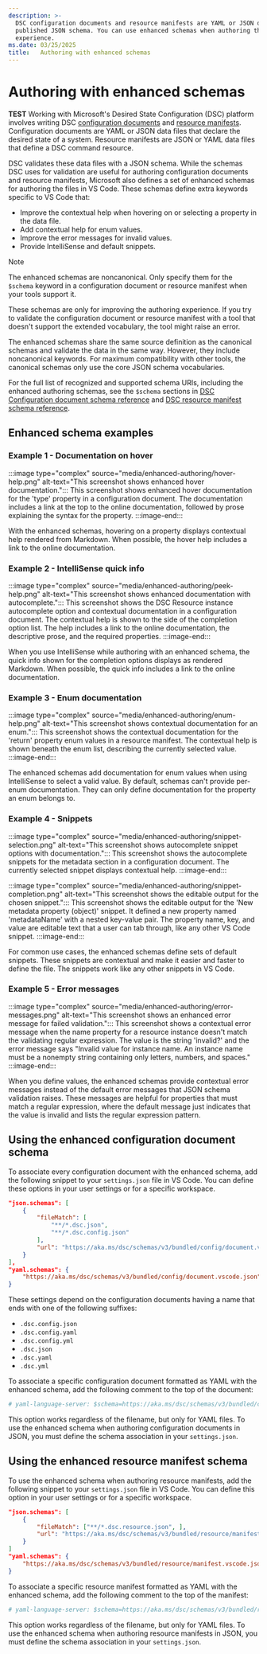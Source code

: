 ```yaml
---
description: >-
  DSC configuration documents and resource manifests are YAML or JSON data files that adhere to a
  published JSON schema. You can use enhanced schemas when authoring these files for an improved
  experience.
ms.date: 03/25/2025
title:   Authoring with enhanced schemas
---
```


# Authoring with enhanced schemas

<!-- markdownlint-capture -->
**TEST**
Working with Microsoft's Desired State Configuration (DSC) platform involves writing DSC
[configuration documents][01] and [resource manifests][02]. Configuration documents are YAML or
JSON data files that declare the desired state of a system. Resource manifests are JSON or YAML
data files that define a DSC command resource.

DSC validates these data files with a JSON schema. While the schemas DSC uses for validation are
useful for authoring configuration documents and resource manifests, Microsoft also defines a set
of enhanced schemas for authoring the files in VS Code. These schemas define extra keywords
specific to VS Code that:

- Improve the contextual help when hovering on or selecting a property in the data file.
- Add contextual help for enum values.
- Improve the error messages for invalid values.
- Provide IntelliSense and default snippets.

> [!NOTE]
> The enhanced schemas are noncanonical. Only specify them for the `$schema` keyword in a
> configuration document or resource manifest when your tools support it.
>
> These schemas are only for improving the authoring experience. If you try to validate the
> configuration document or resource manifest with a tool that doesn't support the extended
> vocabulary, the tool might raise an error.
>
> The enhanced schemas share the same source definition as the canonical schemas and validate the
> data in the same way. However, they include noncanonical keywords. For maximum compatibility
> with other tools, the canonical schemas only use the core JSON schema vocabularies.

For the full list of recognized and supported schema URIs, including the enhanced authoring
schemas, see the `$schema` sections in [DSC Configuration document schema reference][03] and
[DSC resource manifest schema reference][04].

## Enhanced schema examples

### Example 1 - Documentation on hover

<!-- markdownlint-disable MD013 -->
:::image type="complex" source="media/enhanced-authoring/hover-help.png" alt-text="This screenshot shows enhanced hover documentation.":::
   This screenshot shows enhanced hover documentation for the 'type' property in a configuration document. The documentation includes a link at the top to the online documentation, followed by prose explaining the syntax for the property.
:::image-end:::
<!-- markdownlint-restore -->

With the enhanced schemas, hovering on a property displays contextual help rendered from Markdown.
When possible, the hover help includes a link to the online documentation.

### Example 2 - IntelliSense quick info

<!-- markdownlint-disable MD013 -->
:::image type="complex" source="media/enhanced-authoring/peek-help.png" alt-text="This screenshot shows enhanced documentation with autocomplete.":::
   This screenshot shows the DSC Resource instance autocomplete option and contextual documentation in a configuration document. The contextual help is shown to the side of the completion option list. The help includes a link to the online documentation, the descriptive prose, and the required properties.
:::image-end:::
<!-- markdownlint-restore -->

When you use IntelliSense while authoring with an enhanced schema, the quick info shown for the
completion options displays as rendered Markdown. When possible, the quick info includes a link to
the online documentation.

### Example 3 - Enum documentation

<!-- markdownlint-disable MD013 -->
:::image type="complex" source="media/enhanced-authoring/enum-help.png" alt-text="This screenshot shows contextual documentation for an enum.":::
   This screenshot shows the contextual documentation for the 'return' property enum values in a resource manifest. The contextual help is shown beneath the enum list, describing the currently selected value.
:::image-end:::
<!-- markdownlint-restore -->

The enhanced schemas add documentation for enum values when using IntelliSense to select a valid
value. By default, schemas can't provide per-enum documentation. They can only define documentation
for the property an enum belongs to.

### Example 4 - Snippets

<!-- markdownlint-disable MD013 -->
:::image type="complex" source="media/enhanced-authoring/snippet-selection.png" alt-text="This screenshot shows autocomplete snippet options with documentation.":::
   This screenshot shows the autocomplete snippets for the metadata section in a configuration document. The currently selected snippet displays contextual help.
:::image-end:::

:::image type="complex" source="media/enhanced-authoring/snippet-completion.png" alt-text="This screenshot shows the editable output for the chosen snippet.":::
   This screenshot shows the editable output for the 'New metadata property (object)' snippet. It defined a new property named 'metadataName' with a nested key-value pair. The property name, key, and value are editable text that a user can tab through, like any other VS Code snippet.
:::image-end:::
<!-- markdownlint-restore -->

For common use cases, the enhanced schemas define sets of default snippets. These snippets are
contextual and make it easier and faster to define the file. The snippets work like any other
snippets in VS Code.

### Example 5 - Error messages

<!-- markdownlint-disable MD013 -->
:::image type="complex" source="media/enhanced-authoring/error-messages.png" alt-text="This screenshot shows an enhanced error message for failed validation.":::
   This screenshot shows a contextual error message when the name property for a resource instance doesn't match the validating regular expression. The value is the string 'invalid?' and the error message says "Invalid value for instance name. An instance name must be a nonempty string containing only letters, numbers, and spaces."
:::image-end:::
<!-- markdownlint-restore -->

When you define values, the enhanced schemas provide contextual error messages instead of the
default error messages that JSON schema validation raises. These messages are helpful for
properties that must match a regular expression, where the default message just indicates that the
value is invalid and lists the regular expression pattern.

## Using the enhanced configuration document schema

To associate every configuration document with the enhanced schema, add the following snippet to
your `settings.json` file in VS Code. You can define these options in your user settings or for a
specific workspace.

<!-- markdownlint-disable MD013 -->
```json
"json.schemas": [
    {
        "fileMatch": [
            "**/*.dsc.json",
            "**/*.dsc.config.json"
        ],
        "url": "https://aka.ms/dsc/schemas/v3/bundled/config/document.vscode.json"
    }
],
"yaml.schemas": {
    "https://aka.ms/dsc/schemas/v3/bundled/config/document.vscode.json": "**.dsc.{yaml,yml,config.yaml,config.yml}"
}
```
<!-- markdownlint-restore -->

These settings depend on the configuration documents having a name that ends with one of the
following suffixes:

- `.dsc.config.json`
- `.dsc.config.yaml`
- `.dsc.config.yml`
- `.dsc.json`
- `.dsc.yaml`
- `.dsc.yml`

To associate a specific configuration document formatted as YAML with the enhanced schema, add the
following comment to the top of the document:

<!-- markdownlint-disable MD013 -->
```yml
# yaml-language-server: $schema=https://aka.ms/dsc/schemas/v3/bundled/config/document.vscode.json
```
<!-- markdownlint-resore -->

This option works regardless of the filename, but only for YAML files. To use the enhanced schema
when authoring configuration documents in JSON, you must define the schema association in your
`settings.json`.

## Using the enhanced resource manifest schema

To use the enhanced schema when authoring resource manifests, add the following snippet to
your `settings.json` file in VS Code. You can define this option in your user settings or for a
specific workspace.

<!-- markdownlint-disable MD013 -->
```json
"json.schemas": [
    {
        "fileMatch": ["**/*.dsc.resource.json", ],
        "url": "https://aka.ms/dsc/schemas/v3/bundled/resource/manifest.vscode.json"
    }
]
"yaml.schemas": {
    "https://aka.ms/dsc/schemas/v3/bundled/resource/manifest.vscode.json": "**.dsc.resource.{yaml,yml}"
}
```
<!-- markdownlint-restore -->

To associate a specific resource manifest formatted as YAML with the enhanced schema, add the
following comment to the top of the manifest:

<!-- markdownlint-disable MD013 -->
```yml
# yaml-language-server: $schema=https://aka.ms/dsc/schemas/v3/bundled/resource/manifest.vscode.json
```
<!-- markdownlint-restore -->

This option works regardless of the filename, but only for YAML files. To use the enhanced schema
when authoring resource manifests in JSON, you must define the schema association in your
`settings.json`.

[01]: ./configuration-documents/overview.md
[02]: ./resources/anatomy.md#dsc-resource-manifests
[03]: ../reference/schemas/config/document.md#schema
[04]: ../reference/schemas/resource/manifest/root.md#schema
